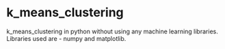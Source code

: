 # k_means_clustering

k_means_clustering in python without using any machine learning libraries. Libraries used are - numpy and matplotlib.
